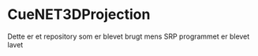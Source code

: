 # CueNET3DProjection
Dette er et repository som er blevet brugt mens SRP programmet er blevet lavet
